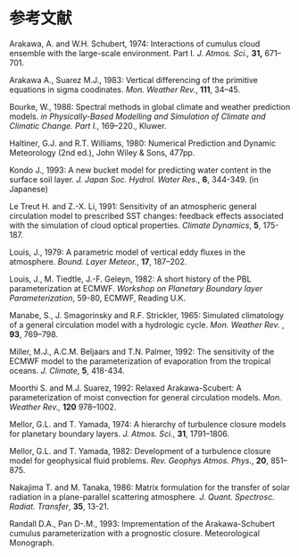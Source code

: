 # 参考文献

Arakawa, A. and W.H. Schubert, 1974:
Interactions of cumulus cloud ensemble with the large-scale
environment. Part I. <span>*J. Atmos. Sci.,*</span> <span>**31,**</span> 671–701.

Arakawa A., Suarez M.J., 1983:
Vertical differencing of the primitive equations
in sigma coodinates.
<span>*Mon. Weather Rev.*</span>, <span>**111**</span>, 34–45.

Bourke, W., 1988:
Spectral methods in global climate and weather prediction models.
<span>*in Physically-Based Modelling and Simulation of Climate
and Climatic Change. Part I.*</span>, 169–220., Kluwer.

Haltiner, G.J. and R.T. Williams, 1980:
Numerical Prediction and Dynamic Meteorology (2nd ed.),
John Wiley & Sons, 477pp.

Kondo J., 1993:
A new bucket model for predicting water content
in the surface soil layer.
<span>*J. Japan Soc. Hydrol. Water Res.*</span>, <span>**6**</span>, 344-349. (in Japanese)

Le Treut H. and Z.-X. Li, 1991:
Sensitivity of an atmospheric general circulation model to
prescribed SST changes: feedback effects associated with the
simulation of cloud optical properties.
<span>*Climate Dynamics*</span>, <span>**5**</span>, 175-187.

Louis, J., 1979:
A parametric model of vertical eddy fluxes in the
atmosphere.
<span>*Bound. Layer Meteor.*</span>, <span>**17**</span>, 187–202.

Louis, J., M. Tiedtle, J.-F. Geleyn, 1982:
A short history of the PBL parameterization at ECMWF.
<span>*Workshop on Planetary Boundary layer Parameterization*</span>,
59-80, ECMWF, Reading U.K.

Manabe, S., J. Smagorinsky and R.F. Strickler, 1965:
Simulated climatology of a general circulation model
with a hydrologic cycle.
<span>*Mon. Weather Rev.*</span> , <span>**93**</span>, 769–798.

Miller, M.J., A.C.M. Beljaars and T.N. Palmer, 1992:
The sensitivity of the ECMWF model
to the parameterization of evaporation from the tropical oceans.
<span>*J. Climate*</span>, <span>**5**</span>, 418-434.

Moorthi S. and M.J. Suarez, 1992:
Relaxed Arakawa-Scubert: A parameterization of moist convection
for general circulation models.
<span>*Mon. Weather Rev.,*</span> <span>**120**</span> 978–1002.

Mellor, G.L. and T. Yamada, 1974:
A hierarchy of turbulence closure models
for planetary boundary layers.
<span>*J. Atmos. Sci.*</span>, <span>**31**</span>, 1791–1806.

Mellor, G.L. and T. Yamada, 1982:
Development of a turbulence closure
model for geophysical fluid problems.
<span>*Rev. Geophys Atmos. Phys.*</span>, <span>**20**</span>, 851–875.

Nakajima T. and M. Tanaka, 1986:
Matrix formulation for the transfer of solar radiation
in a plane-parallel scattering atmosphere.
<span>*J. Quant. Spectrosc. Radiat. Transfer*</span>, <span>**35**</span>, 13-21.

Randall D.A., Pan D-.M., 1993:
Imprementation of the Arakawa-Schubert cumulus parameterization
with a prognostic closure.
<span>Meteorological Monograph.</span>

